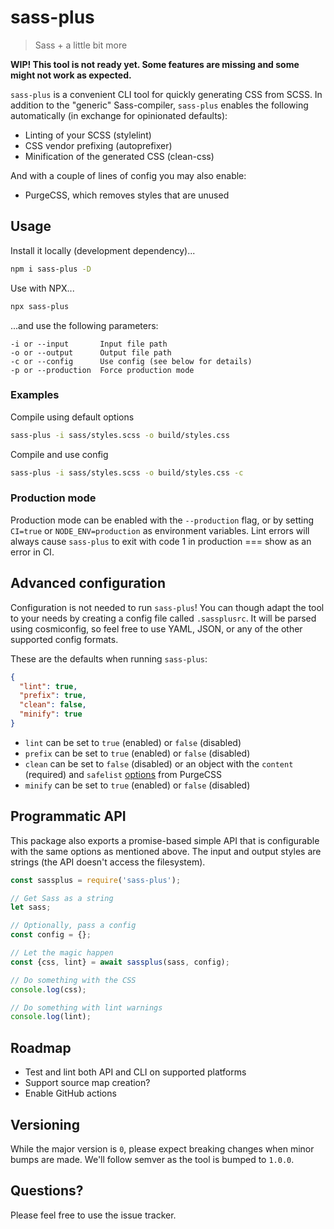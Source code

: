 # sass-plus
> Sass + a little bit more

**WIP! This tool is not ready yet. Some features are missing and some might not work as expected.**

`sass-plus` is a convenient CLI tool for quickly generating CSS from SCSS. In addition to the "generic" Sass-compiler, `sass-plus` enables the following automatically (in exchange for opinionated defaults):

- Linting of your SCSS (stylelint)
- CSS vendor prefixing (autoprefixer)
- Minification of the generated CSS (clean-css)

And with a couple of lines of config you may also enable:

- PurgeCSS, which removes styles that are unused

## Usage

Install it locally (development dependency)...
```bash
npm i sass-plus -D
```

Use with NPX...
```bash
npx sass-plus
```

...and use the following parameters:
```
-i or --input       Input file path
-o or --output      Output file path
-c or --config      Use config (see below for details)
-p or --production  Force production mode
```

### Examples

Compile using default options
```bash
sass-plus -i sass/styles.scss -o build/styles.css
```

Compile and use config
```bash
sass-plus -i sass/styles.scss -o build/styles.css -c
```

### Production mode

Production mode can be enabled with the `--production` flag, or by setting `CI=true` or `NODE_ENV=production` as environment variables. Lint errors will always cause `sass-plus` to exit with code 1 in production === show as an error in CI.

## Advanced configuration

Configuration is not needed to run `sass-plus`! You can though adapt the tool to your needs by creating a config file called `.sassplusrc`. It will be parsed using cosmiconfig, so feel free to use YAML, JSON, or any of the other supported config formats.

These are the defaults when running `sass-plus`:

```json
{
  "lint": true,
  "prefix": true,
  "clean": false,
  "minify": true
}
```

- `lint` can be set to `true` (enabled) or `false` (disabled)
- `prefix` can be set to `true` (enabled) or `false` (disabled)
- `clean` can be set to `false` (disabled) or an object with the `content` (required) and `safelist` [options](https://purgecss.com/configuration.html#options) from PurgeCSS
- `minify` can be set to `true` (enabled) or `false` (disabled)

## Programmatic API

This package also exports a promise-based simple API that is configurable with the same options as mentioned above. The input and output styles are strings (the API doesn't access the filesystem).

```js
const sassplus = require('sass-plus');

// Get Sass as a string
let sass;

// Optionally, pass a config
const config = {};

// Let the magic happen
const {css, lint} = await sassplus(sass, config);

// Do something with the CSS
console.log(css);

// Do something with lint warnings
console.log(lint);
```

## Roadmap

- Test and lint both API and CLI on supported platforms
- Support source map creation?
- Enable GitHub actions

## Versioning

While the major version is `0`, please expect breaking changes when minor bumps are made. We'll follow semver as the tool is bumped to `1.0.0`.

## Questions?

Please feel free to use the issue tracker.
